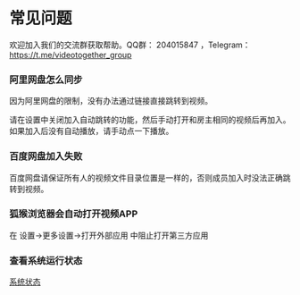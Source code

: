 # 常见问题



欢迎加入我们的交流群获取帮助。QQ群： 204015847 ，Telegram：https://t.me/videotogether_group



### 阿里网盘怎么同步

因为阿里网盘的限制，没有办法通过链接直接跳转到视频。

请在设置中关闭加入自动跳转的功能，然后手动打开和房主相同的视频后再加入。如果加入后没有自动播放，请手动点一下播放。

### 百度网盘加入失败

百度网盘请保证所有人的视频文件目录位置是一样的，否则成员加入时没法正确跳转到视频。


### 狐猴浏览器会自动打开视频APP

在 设置->更多设置->打开外部应用 中阻止打开第三方应用


### 查看系统运行状态
[系统状态](/support/systemstatus)